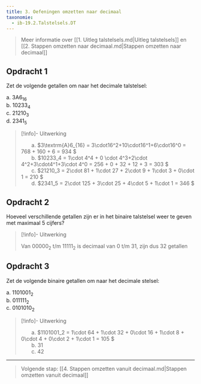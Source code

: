 ```yaml
---
title: 3. Oefeningen omzetten naar decimaal
taxonomie:
  - ib-19.2.Talstelsels.DT
---
```


> Meer informatie over [[1. Uitleg talstelsels.md|Uitleg talstelsels]]
> en [[2. Stappen omzetten naar decimaal.md|Stappen omzetten naar decimaal]]

## Opdracht 1

Zet de volgende getallen om naar het decimale talstelsel:

<!-- &nbsp;&nbsp;&nbsp;&nbsp;&nbsp;&nbsp; -->
a. $3\textrm{A}6_{16}$\
b. $10233_4$\
c. $21210_3$\
d. $2341_5$

> [!info]- Uitwerking
> 
> &nbsp;&nbsp;&nbsp;&nbsp;&nbsp;&nbsp;
> a. $3\textrm{A}6_{16} = 3\cdot16^2+10\cdot16^1+6\cdot16^0 =
> 768 + 160 + 6 = 934
> $\
> &nbsp;&nbsp;&nbsp;&nbsp;&nbsp;&nbsp;
> b. $10233_4 = 1\cdot 4^4 + 0 \cdot 4^3+2\cdot 4^2+3\cdot4^1+3\cdot 4^0 = 256 + 0 + 32 + 12 + 3 = 303
> $\
> &nbsp;&nbsp;&nbsp;&nbsp;&nbsp;&nbsp;
> c. $21210_3 = 2\cdot 81 + 1\cdot 27 + 2\cdot 9 + 1\cdot 3 + 0\cdot 1 = 210
> $\
> &nbsp;&nbsp;&nbsp;&nbsp;&nbsp;&nbsp;
> d. $2341_5 = 2\cdot 125 + 3\cdot 25 + 4\cdot 5 + 1\cdot 1 = 346
> $

## Opdracht 2

Hoeveel verschillende getallen zijn er in het binaire talstelsel weer te geven met maximaal 5 cijfers?

> [!info]- Uitwerking
>
> Van $00000_2$ t/m $11111_2$ is decimaal van 0 t/m 31, zijn dus 32 getallen

## Opdracht 3

Zet de volgende binaire getallen om naar het decimale stelsel:

a. $1101001_2$\
b. $011111_2$\
c. $0101010_2$

> [!info]- Uitwerking
> 
> &nbsp;&nbsp;&nbsp;&nbsp;&nbsp;&nbsp;
> a. $1101001_2 = 1\cdot 64 + 1\cdot 32 + 0\cdot 16 + 1\cdot 8 + 0\cdot 4 + 0\cdot 2 + 1\cdot 1 = 105
> $\
> &nbsp;&nbsp;&nbsp;&nbsp;&nbsp;&nbsp;
> b. $31$\
> &nbsp;&nbsp;&nbsp;&nbsp;&nbsp;&nbsp;
> c. $42$

---

> Volgende stap: [[4. Stappen omzetten vanuit decimaal.md|Stappen omzetten vanuit decimaal]]